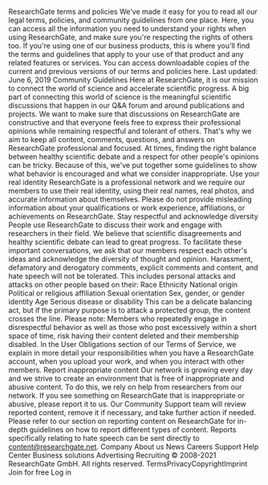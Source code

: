 ResearchGate terms and policies
We've made it easy for you to read all our legal terms, policies, and community guidelines from one place. Here, you can access all the information you need to understand your rights when using ResearchGate, and make sure you're respecting the rights of others too.
If you're using one of our business products, this is where you'll find the terms and guidelines that apply to your use of that product and any related features or services.
You can access downloadable copies of the current and previous versions of our terms and policies here.
Last updated: June 6, 2019
Community Guidelines
Here at ResearchGate, it is our mission to connect the world of science and accelerate scientific progress. A big part of connecting this world of science is the meaningful scientific discussions that happen in our Q&A forum and around publications and projects.
We want to make sure that discussions on ResearchGate are constructive and that everyone feels free to express their professional opinions while remaining respectful and tolerant of others. That's why we aim to keep all content, comments, questions, and answers on ResearchGate professional and focused.
At times, finding the right balance between healthy scientific debate and a respect for other people's opinions can be tricky. Because of this, we've put together some guidelines to show what behavior is encouraged and what we consider inappropriate.
Use your real identity
ResearchGate is a professional network and we require our members to use their real identity, using their real names, real photos, and accurate information about themselves. Please do not provide misleading information about your qualifications or work experience, affiliations, or achievements on ResearchGate.
Stay respectful and acknowledge diversity
People use ResearchGate to discuss their work and engage with researchers in their field. We believe that scientific disagreements and healthy scientific debate can lead to great progress. To facilitate these important conversations, we ask that our members respect each other's ideas and acknowledge the diversity of thought and opinion.
Harassment, defamatory and derogatory comments, explicit comments and content, and hate speech will not be tolerated. This includes personal attacks and attacks on other people based on their:
Race
Ethnicity
National origin
Political or religious affiliation
Sexual orientation
Sex, gender, or gender identity
Age
Serious disease or disability
This can be a delicate balancing act, but if the primary purpose is to attack a protected group, the content crosses the line.
Please note: Members who repeatedly engage in disrespectful behavior as well as those who post excessively within a short space of time, risk having their content deleted and their membership disabled.
In the User Obligations section of our Terms of Service, we explain in more detail your responsibilities when you have a ResearchGate account, when you upload your work, and when you interact with other members.
Report inappropriate content
Our network is growing every day and we strive to create an environment that is free of inappropriate and abusive content. To do this, we rely on help from researchers from our network. If you see something on ResearchGate that is inappropriate or abusive, please report it to us.
Our Community Support team will review reported content, remove it if necessary, and take further action if needed.
Please refer to our section on reporting content on ResearchGate for in-depth guidelines on how to report different types of content.
Reports specifically relating to hate speech can be sent directly to content@researchgate.net.
Company
About us
News
Careers
Support
Help Center
Business solutions
Advertising
Recruiting
© 2008-2021 ResearchGate GmbH. All rights reserved.
TermsPrivacyCopyrightImprint
Join for free
Log in